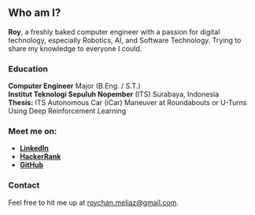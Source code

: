 ## Who am I?
**Roy**, a freshly baked computer engineer with a passion for digital technology, especially Robotics, AI, and Software Technology. Trying to share my knowledge to everyone I could.

### Education
**Computer Engineer** Major (B.Eng. / S.T.)\
**Institut Teknologi Sepuluh Nopember** (ITS) Surabaya, Indonesia\
**Thesis:** ITS Autonomous Car (iCar) Maneuver at Roundabouts or U-Turns Using Deep Reinforcement Learning

### Meet me on:
- **[LinkedIn](https://www.linkedin.com/in/roychanmeliaz/)**
- **[HackerRank](https://www.hackerrank.com/roychanmeliaz)**
- **[GitHub](https://github.com/roychanmeliaz/)**

### Contact
Feel free to hit me up at [roychan.meliaz@gmail.com](mailto://roychan.meliaz@gmail.com).
